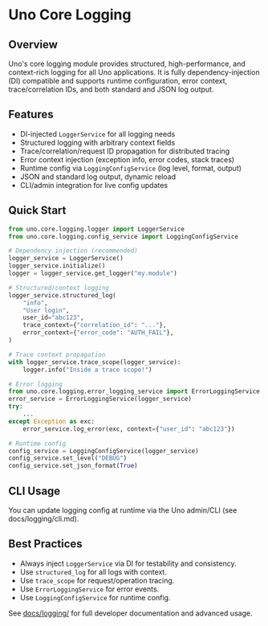 # Uno Core Logging

## Overview
Uno's core logging module provides structured, high-performance, and context-rich logging for all Uno applications. It is fully dependency-injection (DI) compatible and supports runtime configuration, error context, trace/correlation IDs, and both standard and JSON log output.

## Features
- DI-injected `LoggerService` for all logging needs
- Structured logging with arbitrary context fields
- Trace/correlation/request ID propagation for distributed tracing
- Error context injection (exception info, error codes, stack traces)
- Runtime config via `LoggingConfigService` (log level, format, output)
- JSON and standard log output, dynamic reload
- CLI/admin integration for live config updates

## Quick Start
```python
from uno.core.logging.logger import LoggerService
from uno.core.logging.config_service import LoggingConfigService

# Dependency injection (recommended)
logger_service = LoggerService()
logger_service.initialize()
logger = logger_service.get_logger("my.module")

# Structured/context logging
logger_service.structured_log(
    "info",
    "User login",
    user_id="abc123",
    trace_context={"correlation_id": "..."},
    error_context={"error_code": "AUTH_FAIL"},
)

# Trace context propagation
with logger_service.trace_scope(logger_service):
    logger.info("Inside a trace scope!")

# Error logging
from uno.core.logging.error_logging_service import ErrorLoggingService
error_service = ErrorLoggingService(logger_service)
try:
    ...
except Exception as exc:
    error_service.log_error(exc, context={"user_id": "abc123"})

# Runtime config
config_service = LoggingConfigService(logger_service)
config_service.set_level("DEBUG")
config_service.set_json_format(True)
```

## CLI Usage
You can update logging config at runtime via the Uno admin/CLI (see docs/logging/cli.md).

## Best Practices
- Always inject `LoggerService` via DI for testability and consistency.
- Use `structured_log` for all logs with context.
- Use `trace_scope` for request/operation tracing.
- Use `ErrorLoggingService` for error events.
- Use `LoggingConfigService` for runtime config.

See [docs/logging/](../../../docs/logging/) for full developer documentation and advanced usage.

